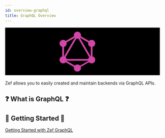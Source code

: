 ```yaml
---
id: overview-graphql
title: GraphQL Overview
---
```


![](8bf622e659630a70d068a0a9e430d50cec2e910572dc7cd06296e09186b9d1c4.png)  
  
  
Zef allows you to easily created and maintain backends via GraphQL APIs.  
  
## ❓ What is GraphQL ❓  
  
  
## 🌱 Getting Started 🌱  
[Getting Started with Zef GraphQL](graph-ql-getting-started)  
  
  
